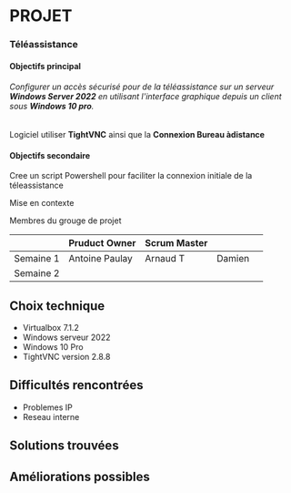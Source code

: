 # PROJET

### Téléassistance

#### Objectifs principal


###### Configurer un accès sécurisé pour de la téléassistance sur un serveur **Windows Server 2022** en utilisant l'interface graphique depuis un client sous **Windows 10 pro**.

Logiciel utiliser **TightVNC** ainsi que la **Connexion Bureau àdistance**

#### Objectifs secondaire 

Cree un script Powershell pour faciliter la connexion initiale de la téleassistance 

Mise en contexte








Membres du grouge de projet




|   	| Pruduct Owner 	|   Scrum Master 	|   	|   	|
|---	|---	|---	|---	|---	|
|   Semaine 1	| Antoine Paulay  	|  Arnaud T 	|   Damien 	|   	|
|   Semaine 2	|   	|   	|   	|   	|


## Choix technique


* Virtualbox 7.1.2
* Windows serveur 2022 
* Windows 10 Pro 
* TightVNC version 2.8.8


## Difficultés rencontrées

* Problemes IP 
* Reseau interne 

## Solutions trouvées 



## Améliorations possibles 
